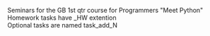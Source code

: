 Seminars for the GB 1st qtr course for Programmers "Meet Python"  
Homework tasks have _HW extention  
Optional tasks are named task_add_N